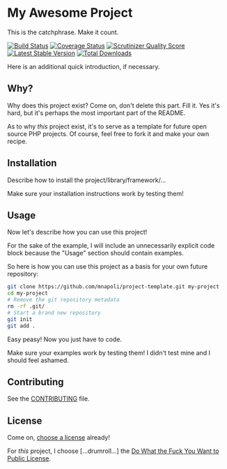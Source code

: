 # My Awesome Project

This is the catchphrase. Make it count.

[![Build Status](https://travis-ci.org/mnapoli/PHP-DI.png?branch=master)](https://travis-ci.org/mnapoli/PHP-DI)
[![Coverage Status](https://coveralls.io/repos/mnapoli/PHP-DI/badge.png?branch=master)](https://coveralls.io/r/mnapoli/PHP-DI?branch=master)
[![Scrutinizer Quality Score](https://scrutinizer-ci.com/g/mnapoli/PHP-DI/badges/quality-score.png)](https://scrutinizer-ci.com/g/mnapoli/PHP-DI/)
[![Latest Stable Version](https://poser.pugx.org/mnapoli/php-di/v/stable.png)](https://packagist.org/packages/mnapoli/php-di)
[![Total Downloads](https://poser.pugx.org/mnapoli/php-di/downloads.png)](https://packagist.org/packages/mnapoli/php-di)

Here is an additional quick introduction, if necessary.

## Why?

Why does this project exist? Come on, don't delete this part. Fill it.
Yes it's hard, but it's perhaps the most important part of the README.

As to why *this* project exist, it's to serve as a template for future open
source PHP projects. Of course, feel free to fork it and make your own recipe.

## Installation

Describe how to install the project/library/framework/…

Make sure your installation instructions work by testing them!

## Usage

Now let's describe how you can use this project!

For the sake of the example, I will include an unnecessarily explicit code block
because the "Usage" section should contain examples.

So here is how you can use this project as a basis for your own future repository:

```bash
git clone https://github.com/mnapoli/project-template.git my-project
cd my-project
# Remove the git repository metadata
rm -rf .git/
# Start a brand new repository
git init
git add .
```

Easy peasy! Now you just have to code.

Make sure your examples work by testing them! I didn't test mine and I should feel ashamed.

## Contributing

See the [CONTRIBUTING](CONTRIBUTING.md) file.

## License

Come on, [choose a license](http://choosealicense.com/) already!

For *this* project, I choose […drumroll…] the [Do What the Fuck You Want to Public License](http://www.wtfpl.net/).
